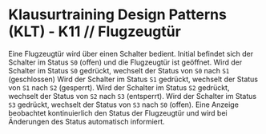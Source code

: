 # Klausurtraining Design Patterns (KLT) - K11 // Flugzeugtür

Eine Flugzeugtür wird über einen Schalter bedient. Initial befindet sich der Schalter im Status `S0` (offen) und die
Flugzeugtür ist geöffnet. Wird der Schalter im Status `S0` gedrückt, wechselt der Status von `S0` nach `S1` (geschlossen)
Wird der Schalter im Status `S1` gedrückt, wechselt der Status von `S1` nach `S2` (gesperrt). Wird der Schalter im Status
`S2` gedrückt, wechselt der Status von `S2` nach `S3` (entsperrt). Wird der Schalter im Status `S3` gedrückt, wechselt
der Status von `S3` nach `S0` (offen). Eine Anzeige beobachtet kontinuierlich den Status der Flugzeugtür und wird bei
Änderungen des Status automatisch informiert.
